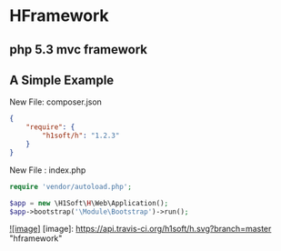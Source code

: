 HFramework
===================================

php 5.3 mvc framework
-----------------------------------


## A Simple Example

New File: composer.json
```json
{    
    "require": {
        "h1soft/h": "1.2.3"
    }
}
```

New File : index.php
```php
require 'vendor/autoload.php';

$app = new \H1Soft\H\Web\Application();
$app->bootstrap('\Module\Bootstrap')->run();
```


[![image]](https://travis-ci.org/h1soft/h/)
[image]: https://api.travis-ci.org/h1soft/h.svg?branch=master "hframework"
